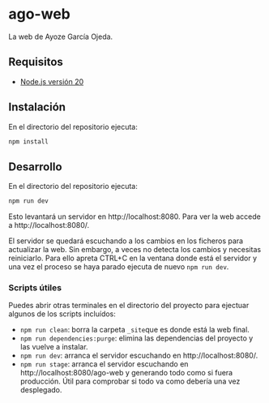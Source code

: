# ago-web
La web de Ayoze García Ojeda.

## Requisitos
- [Node.js versión 20](https://nodejs.org/es)

## Instalación
En el directorio del repositorio ejecuta:
```sh
npm install
```

## Desarrollo
En el directorio del repositorio ejecuta:
```sh
npm run dev
```

Esto levantará un servidor en http://localhost:8080. Para ver la web accede a http://localhost:8080/.

El servidor se quedará escuchando a los cambios en los ficheros para actualizar la web. Sin embargo, a veces no detecta los cambios y necesitas reiniciarlo. Para ello apreta CTRL+C en la ventana donde está el servidor y una vez el proceso se haya parado ejecuta de nuevo `npm run dev`.

### Scripts útiles
Puedes abrir otras terminales en el directorio del proyecto para ejectuar algunos de los scripts incluídos:
- `npm run clean`: borra la carpeta `_site`que es donde está la web final.
- `npm run dependencies:purge`: elimina las dependencias del proyecto y las vuelve a instalar.
- `npm run dev`:  arranca el servidor escuchando en http://localhost:8080/.
- `npm run stage`:  arranca el servidor escuchando en http://localhost:8080/ago-web y generando todo como si fuera producción. Útil para comprobar si todo va como debería una vez desplegado.


